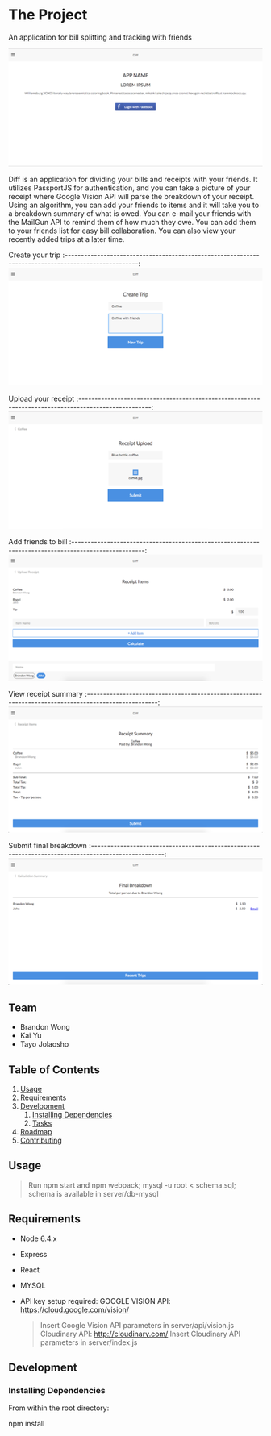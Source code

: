 # The Project

An application for bill splitting and tracking with friends

![](./docs/File12.png)

Diff is an application for dividing your bills and receipts with your friends. It utilizes PassportJS for authentication, and you can take a picture of your receipt where Google Vision API will parse the breakdown of your receipt. Using an algorithm, you can add your friends to items and it will take you to a breakdown summary of what is owed. You can e-mail your friends with the MailGun API to remind them of how much they owe. You can add them to your friends list for easy bill collaboration. You can also view your recently added trips at a later time.

Create your trip
:----------------------------------------------------------------------------------------------------:
![](./docs/File13.png)

Upload your receipt
:----------------------------------------------------------------------------------------------------:
![](./docs/File14.png)

Add friends to bill
:----------------------------------------------------------------------------------------------------:
![](./docs/File9.png)

View receipt summary
:----------------------------------------------------------------------------------------------------:
![](./docs/File10.png)

Submit final breakdown
:----------------------------------------------------------------------------------------------------:
![](./docs/File11.png)

## Team

  - Brandon Wong
  - Kai Yu
  - Tayo Jolaosho


## Table of Contents

1. [Usage](#Usage)
1. [Requirements](#requirements)
1. [Development](#development)
    1. [Installing Dependencies](#installing-dependencies)
    1. [Tasks](#tasks)
1. [Roadmap](#roadmap)
1. [Contributing](#contributing)

## Usage

> Run npm start and npm webpack;
> mysql -u root < schema.sql; schema is available in server/db-mysql

## Requirements

- Node 6.4.x
- Express
- React
- MYSQL

- API key setup required:
	GOOGLE VISION API: https://cloud.google.com/vision/
	>Insert Google Vision API parameters in server/api/vision.js
	Cloudinary API: http://cloudinary.com/
	>Insert Cloudinary API parameters in server/index.js
## Development

### Installing Dependencies

From within the root directory:

npm install
